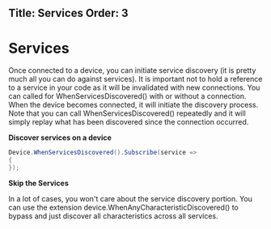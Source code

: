 Title: Services
Order: 3
---
# Services

Once connected to a device, you can initiate service discovery (it is pretty much all you can do against services).  It is important
not to hold a reference to a service in your code as it will be invalidated with new connections.  You can called for WhenServicesDiscovered() 
with or without a connection.  When the device becomes connected, it will initiate the discovery process.  Note that you can call WhenServicesDiscovered() repeatedly
and it will simply replay what has been discovered since the connection occurred.

**Discover services on a device**

```csharp
Device.WhenServicesDiscovered().Subscribe(service => 
{
});
```

**Skip the Services**

In a lot of cases, you won't care about the service discovery portion.  You can use the extension 
device.WhenAnyCharacteristicDiscovered() to bypass and just discover all characteristics across all services.
